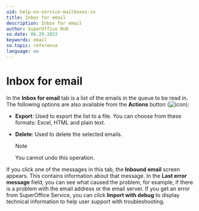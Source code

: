 ```yaml
---
uid: help-no-service-mailboxes-in
title: Inbox for email
description: Inbox for email
author: SuperOffice RnD
so.date: 06.29.2022
keywords: email
so.topic: reference
language: no
---
```


# Inbox for email

In the **Inbox for email** tab is a list of the emails in the queue to be read in. The following options are also available from the **Actions** button (![icon][img1]):

* **Export**: Used to export the list to a file. You can choose from these formats: Excel, HTML and plain text.

* **Delete**: Used to delete the selected emails.

    > [!NOTE]
    > You cannot undo this operation.

If you click one of the messages in this tab, the **Inbound email** screen appears. This contains information about that message. In the **Last error message** field, you can see what caused the problem, for example, if there is a problem with the email address or the email server. If you get an error from SuperOffice Service, you can click **Import with debug** to display technical information to help user support with troubleshooting.

<!-- Referenced links -->

<!-- Referenced images -->
[img1]: ../../../../../media/icons/btn-menu.png


